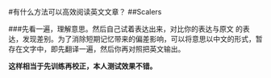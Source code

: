 #有什么方法可以高效阅读英文文章？
##Scalers

###先看一遍，理解意思。然后自己试着表达出来，对比你的表达与原文 的表达，发现差别。为了消除短期记忆带来的偏差影响，可以将意思以中文的形式，暂存在文字中，即先翻译一遍，然后你再对照把英文输出。

**这样相当于先训练再校正，本人测试效果不错。**